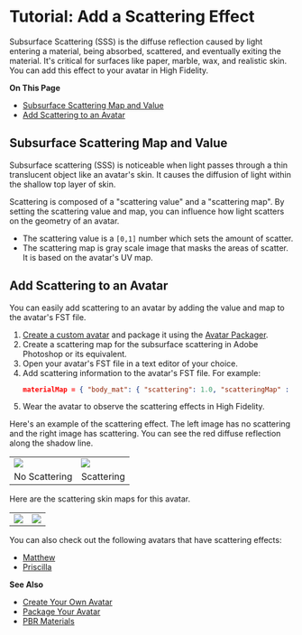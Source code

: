 # Tutorial: Add a Scattering Effect

Subsurface Scattering (SSS) is the diffuse reflection caused by light entering a material, being absorbed, scattered, and eventually exiting the material. It's critical for surfaces like paper, marble, wax, and realistic skin. You can add this effect to your avatar in High Fidelity.

**On This Page**

+ [Subsurface Scattering Map and Value](#subsurface-scattering-map-and-value)
+ [Add Scattering to an Avatar](#add-scattering-to-an-avatar)

## Subsurface Scattering Map and Value

Subsurface scattering (SSS) is noticeable when light passes through a thin translucent object like an avatar's skin. It causes the diffusion of light within the shallow top layer of skin. 

Scattering is composed of a "scattering value" and a "scattering map". By setting the scattering value and map, you can influence how light scatters on the geometry of an avatar. 

+ The scattering value is a `[0,1]` number which sets the amount of scatter. 
+ The scattering map is gray scale image that masks the areas of scatter. It is based on the avatar's UV map.

## Add Scattering to an Avatar

You can easily add scattering to an avatar by adding the value and map to the avatar's FST file. 

1. [Create a custom avatar](create-avatars) and package it using the [Avatar Packager](create-avatars#package-your-avatar).
2. Create a scattering map for the subsurface scattering in Adobe Photoshop or its equivalent.
3. Open your avatar's FST file in a text editor of your choice.
4. Add scattering information to the avatar's FST file. For example:
   ```json
   materialMap = { "body_mat": { "scattering": 1.0, "scatteringMap" : "![skinMap.jpg](http://.../skinMap.jpg)" } }
   ```
5. Wear the avatar to observe the scattering effects in High Fidelity.

Here's an example of the scattering effect. The left image has no scattering and the right image has scattering. You can see the red diffuse reflection along the shadow line.

<table style="border: solid 0px;">
    <tr>
        <td><img src="../../_images/no-scattering.jpg" style="margin:auto;"></td>
        <td><img src="../../_images/scattering.jpg" style="margin:auto;"></td>
    </tr>
    <tr>
        <td style="text-align:center; border: solid 0px;">No Scattering</td>
        <td style="text-align:center; border: solid 0px;">Scattering</td>
    </tr>
</table>

Here are the scattering skin maps for this avatar.   

<table>
    <tr>
        <td width="50%"><img src="../../_images/skin-map.jpg" style="margin:auto;"></td>
        <td><img src="../../_images/skin-map-2.jpg" style="display: block; margin:auto;"></td>
    </tr>
</table>

You can also check out the following avatars that have scattering effects:

+ [Matthew](https://hifi-public.s3.amazonaws.com/sam/models/skinRenderingTest/matthew/matthew.fst) 
+ [Priscilla](https://hifi-public.s3.amazonaws.com/sam/models/skinRenderingTest/priscilla/priscilla.fst)

**See Also**

+ [Create Your Own Avatar](create-avatars)
+ [Package Your Avatar](create-avatars#package-your-avatar)
+ [PBR Materials](../3d-models/pbr-materials-guide)

